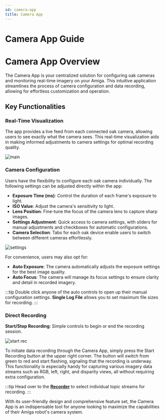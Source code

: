 ```yaml
---
id: camera-app
title: Camera App
---
```


# Camera App Guide

# Camera App Overview

The Camera App is your centralized solution for configuring oak cameras and monitoring real-time
imagery on your Amiga.
This intuitive application streamlines the process of camera configuration and data recording,
allowing for effortless customization and operation.

## Key Functionalities

### Real-Time Visualization

The app provides a live feed from each connected oak camera, allowing users to see exactly what the
camera sees.
This real-time visualization aids in making informed adjustments to camera settings for optimal
recording quality.

![main](https://github.com/farm-ng/amiga-dev-kit/assets/133177230/1a146c44-e9f7-40de-ad75-df26a6c2bba7)

### Camera Configuration

Users have the flexibility to configure each oak camera individually.
The following settings can be adjusted directly within the app:

- **Exposure Time (ms)**: Control the duration of each frame's exposure to light.
- **ISO Value**: Adjust the camera's sensitivity to light.
- **Lens Position**: Fine-tune the focus of the camera lens to capture sharp images.
- **Settings Adjustment**: Quick access to camera settings, with sliders for manual adjustments and
checkboxes for automatic configurations.
- **Camera Selection**: Tabs for each oak device enable users to switch between different cameras effortlessly.

![settings](https://github.com/farm-ng/amiga-dev-kit/assets/133177230/3da3b23d-8c59-45b8-bbb4-c86b388edd64)

For convenience, users may also opt for:

- **Auto Exposure**: The camera automatically adjusts the exposure settings for the best image quality.
- **Auto Focus**: The camera will manage its focus settings to ensure clarity and detail in recorded
imagery.

:::tip
Double click anyone of the auto controls to open up their manual configuration settings. **Single Log File** allows you to set maximum file sizes for recording.
:::

### Direct Recording

**Start/Stop Recording**: Simple controls to begin or end the recording session.

![start rec](https://github.com/farm-ng/amiga-dev-kit/assets/133177230/cb1d2d19-aaf5-4091-9d65-b2bf7b6e7499)

To initiate data recording through the Camera App,
 simply press the Start Recording button at
  the upper right corner. The button will
   switch from green to red and start flashing,
    signaling that the recording is underway.
     This functionality is especially handy
      for capturing various imagery data
       streams such as RGB, left, right, and disparity views,
        all without requiring extra configuration.

:::tip
Head over to the [**Recorder**](/docs/apps/launcher/#recorder)
to select individual topic streams for recording.
:::

With its user-friendly design and comprehensive
 feature set, the Camera App is an indispensable tool
for anyone looking to maximize the capabilities
 of their Amiga robot's camera system.
